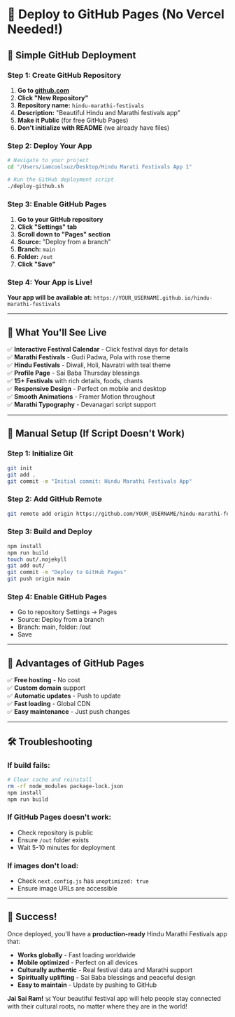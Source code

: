 # 🚀 Deploy to GitHub Pages (No Vercel Needed!)

## 🎯 **Simple GitHub Deployment**

### **Step 1: Create GitHub Repository**

1. **Go to [github.com](https://github.com)**
2. **Click "New Repository"**
3. **Repository name:** `hindu-marathi-festivals`
4. **Description:** "Beautiful Hindu and Marathi festivals app"
5. **Make it Public** (for free GitHub Pages)
6. **Don't initialize with README** (we already have files)

### **Step 2: Deploy Your App**

```bash
# Navigate to your project
cd "/Users/iamcoolsuz/Desktop/Hindu Marati Festivals App 1"

# Run the GitHub deployment script
./deploy-github.sh
```

### **Step 3: Enable GitHub Pages**

1. **Go to your GitHub repository**
2. **Click "Settings" tab**
3. **Scroll down to "Pages" section**
4. **Source:** "Deploy from a branch"
5. **Branch:** `main`
6. **Folder:** `/out`
7. **Click "Save"**

### **Step 4: Your App is Live!**

**Your app will be available at:**
`https://YOUR_USERNAME.github.io/hindu-marathi-festivals`

---

## 🎉 **What You'll See Live**

✅ **Interactive Festival Calendar** - Click festival days for details  
✅ **Marathi Festivals** - Gudi Padwa, Pola with rose theme  
✅ **Hindu Festivals** - Diwali, Holi, Navratri with teal theme  
✅ **Profile Page** - Sai Baba Thursday blessings  
✅ **15+ Festivals** with rich details, foods, chants  
✅ **Responsive Design** - Perfect on mobile and desktop  
✅ **Smooth Animations** - Framer Motion throughout  
✅ **Marathi Typography** - Devanagari script support  

---

## 🔧 **Manual Setup (If Script Doesn't Work)**

### **Step 1: Initialize Git**
```bash
git init
git add .
git commit -m "Initial commit: Hindu Marathi Festivals App"
```

### **Step 2: Add GitHub Remote**
```bash
git remote add origin https://github.com/YOUR_USERNAME/hindu-marathi-festivals.git
```

### **Step 3: Build and Deploy**
```bash
npm install
npm run build
touch out/.nojekyll
git add out/
git commit -m "Deploy to GitHub Pages"
git push origin main
```

### **Step 4: Enable GitHub Pages**
- Go to repository Settings → Pages
- Source: Deploy from a branch
- Branch: main, folder: /out
- Save

---

## 🎯 **Advantages of GitHub Pages**

✅ **Free hosting** - No cost  
✅ **Custom domain** support  
✅ **Automatic updates** - Push to update  
✅ **Fast loading** - Global CDN  
✅ **Easy maintenance** - Just push changes  

---

## 🛠️ **Troubleshooting**

### **If build fails:**
```bash
# Clear cache and reinstall
rm -rf node_modules package-lock.json
npm install
npm run build
```

### **If GitHub Pages doesn't work:**
- Check repository is public
- Ensure `/out` folder exists
- Wait 5-10 minutes for deployment

### **If images don't load:**
- Check `next.config.js` has `unoptimized: true`
- Ensure image URLs are accessible

---

## 🎉 **Success!**

Once deployed, you'll have a **production-ready** Hindu Marathi Festivals app that:

- **Works globally** - Fast loading worldwide  
- **Mobile optimized** - Perfect on all devices  
- **Culturally authentic** - Real festival data and Marathi support  
- **Spiritually uplifting** - Sai Baba blessings and peaceful design  
- **Easy to maintain** - Update by pushing to GitHub  

**Jai Sai Ram!** 🕉️ Your beautiful festival app will help people stay connected with their cultural roots, no matter where they are in the world!
